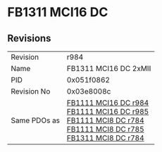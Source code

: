 # FB1311 MCI16 DC

## Revisions
<table>
<tr>
<td>Revision</td>
<td>r984</td>
</tr>
<tr>
<td>Name</td>
<td>FB1311 MCI16 DC 2xMII</td>
</tr>
<tr>
<td>PID</td>
<td>0x051f0862</td>
</tr>
<tr>
<td>Revision No</td>
<td>0x03e8008c</td>
</tr>
<tr>
<td>Same PDOs as</td>
<td><a href="FB1111+MCI16+DC.md">FB1111 MCI16 DC r984</a><br/><a href="FB1111+MCI16+DC.md">FB1111 MCI16 DC r985</a><br/><a href="FB1111+MCI8+DC.md">FB1111 MCI8 DC r784</a><br/><a href="FB1111+MCI8+DC.md">FB1111 MCI8 DC r785</a><br/><a href="FB1311+MCI8+DC.md">FB1311 MCI8 DC r784</a></td>
</tr>
</table>
